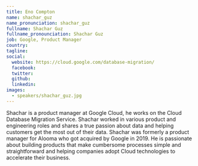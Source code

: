```yaml
---
title: Eno Compton
name: shachar_guz
name_pronunciation: shachar_guz
fullname: Shachar Guz
fullname_pronounciation: Shachar Guz
job: Google, Product Manager
country: 
tagline: 
social:
  website: https://cloud.google.com/database-migration/
  facebook:
  twitter:
  github: 
  linkedin: 
images:
  - speakers/shachar_guz.jpg
---
```


Shachar is a product manager at Google Cloud, he works on the Cloud Database Migration Service. Shachar worked in various product and engineering roles and shares a true passion about data and helping customers get the most out of their data. 
Shachar was formerly a product manager for Alooma who got acquired by Google in 2019. He is passionate about building products that make cumbersome processes simple and straightforward and helping companies adopt Cloud technologies to accelerate their business.